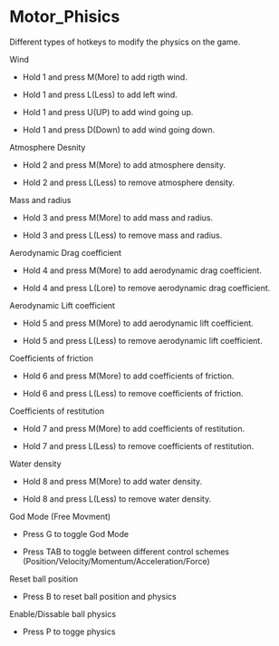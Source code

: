 # Motor_Phisics


Different types of hotkeys to modify the physics on the game.

Wind

- Hold 1 and press M(More) to add rigth wind.

- Hold 1 and press L(Less) to add left wind.

- Hold 1 and press U(UP) to add wind going up.

- Hold 1 and press D(Down) to add wind going down.


Atmosphere Desnity

- Hold 2 and press M(More) to add atmosphere density.

- Hold 2 and press L(Less) to remove atmosphere density.


Mass and radius

- Hold 3 and press M(More) to add mass and radius.

- Hold 3 and press L(Less) to remove mass and radius.


Aerodynamic Drag coefficient

- Hold 4 and press M(More) to add aerodynamic drag coefficient.

- Hold 4 and press L(Lore) to remove aerodynamic drag coefficient.

Aerodynamic Lift coefficient


- Hold 5 and press M(More) to add aerodynamic lift coefficient.

- Hold 5 and press L(Less) to remove aerodynamic lift coefficient.


Coefficients of friction

- Hold 6 and press M(More) to add coefficients of friction.

- Hold 6 and press L(Less) to remove coefficients of friction.


Coefficients of restitution

- Hold 7 and press M(More) to add coefficients of restitution.

- Hold 7 and press L(Less) to remove coefficients of restitution.


Water density

- Hold 8 and press M(More) to add water density.

- Hold 8 and press L(Less) to remove water density.


God Mode (Free Movment)

- Press G to toggle God Mode

- Press TAB to toggle between different control schemes (Position/Velocity/Momentum/Acceleration/Force)


Reset ball position

- Press B to reset ball position and physics


Enable/Dissable ball physics

- Press P to togge physics











